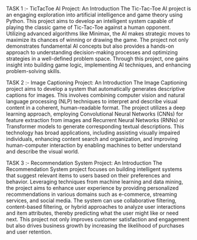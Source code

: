 TASK 1 :-  TicTacToe AI Project: An Introduction
The Tic-Tac-Toe AI project is an engaging exploration into artificial intelligence and game theory using Python. 
This project aims to develop an intelligent system capable of playing the classic game of Tic-Tac-Toe against a human opponent. 
Utilizing advanced algorithms like Minimax, the AI makes strategic moves to maximize its chances of winning or drawing the game.
The project not only demonstrates fundamental AI concepts but also provides a hands-on approach to understanding decision-making processes and optimizing strategies in a well-defined problem space. 
Through this project, one gains insight into building game logic, implementing AI techniques, and enhancing problem-solving skills.


TASK 2 :-  Image Captioning Project: An Introduction
The Image Captioning project aims to develop a system that automatically generates descriptive captions for images. 
This involves combining computer vision and natural language processing (NLP) techniques to interpret and describe visual content in a coherent, human-readable format. 
The project utilizes a deep learning approach, employing Convolutional Neural Networks (CNNs) for feature extraction from images and Recurrent Neural Networks (RNNs) 
or Transformer models to generate corresponding textual descriptions. 
This technology has broad applications, including assisting visually impaired individuals, enhancing content search and organization, 
and improving human-computer interaction by enabling machines to better understand and describe the visual world.


TASK 3 :-  Recommendation System Project: An Introduction
The Recommendation System project focuses on building intelligent systems that suggest relevant items to users based on their preferences and behavior. 
Leveraging techniques from machine learning and data mining, 
the project aims to enhance user experience by providing personalized recommendations in various domains such as e-commerce, streaming services, and social media. 
The system can use collaborative filtering, content-based filtering, or hybrid approaches to analyze user interactions and item attributes, thereby predicting what the user might like or need next. 
This project not only improves customer satisfaction and engagement but also drives business growth by increasing the likelihood of purchases and user retention.
